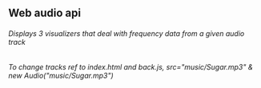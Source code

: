 ## Web audio api

###### Displays 3 visualizers that deal with frequency data from a given audio track
###### To change tracks ref to index.html and back.js, src="music/Sugar.mp3" & new Audio("music/Sugar.mp3")

